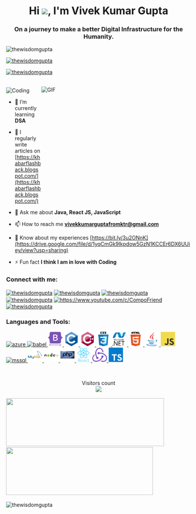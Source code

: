 <h1 align="center">Hi <img src="https://media.giphy.com/media/hvRJCLFzcasrR4ia7z/giphy.gif" width="25px">, I'm Vivek Kumar Gupta</h1>
<h3 align="center">On a journey to make a better Digital Infrastructure for the Humanity.</h3>

<p align="left"> <img src="https://komarev.com/ghpvc/?username=thewisdomgupta&label=Profile%20views&color=0e75b6&style=flat" alt="thewisdomgupta" /> </p>

<p align="left"> <a href="https://github.com/ryo-ma/github-profile-trophy"><img src="https://github-profile-trophy.vercel.app/?username=thewisdomgupta" alt="thewisdomgupta" /></a> </p>

<p align="left"> <a href="https://twitter.com/thewisdomgupta" target="blank"><img src="https://img.shields.io/twitter/follow/thewisdomgupta?logo=twitter&style=for-the-badge" alt="thewisdomgupta" /></a> </p>

<br>
<img align="center" alt="Coding" width="1400" src="https://blog.hubspot.com/hs-fs/hubfs/Google%20Drive%20Integration/How%20to%20Find%20the%20Perfect%20GIF%2010%20Must-Try%20Websites-3.gif?width=936&height=480&name=How%20to%20Find%20the%20Perfect%20GIF%2010%20Must-Try%20Websites-3.gif">

<img align="right" alt="GIF" src="https://github.com/Gapur/Gapur/blob/master/coding.gif?raw=true" width="408" height="318" />


- 🌱 I’m currently learning **DSA**

- 📝 I regularly write articles on [https://khabarflashback.blogspot.com/](https://khabarflashback.blogspot.com/)

- 💬 Ask me about **Java, React JS, JavaScript**

- 📫 How to reach me **vivekkumarguptafromktr@gmail.com**

- 📄 Know about my experiences [https://bit.ly/3u2ONnK](https://drive.google.com/file/d/1yqCmGk9Ikpdow5GzN1KCCEr6DX6UUiey/view?usp=sharing)

- ⚡ Fun fact **I think I am in love with Coding**

<h3 align="left">Connect with me:</h3>
<p align="left">
<a href="https://twitter.com/thewisdomgupta" target="blank"><img align="center" src="https://raw.githubusercontent.com/rahuldkjain/github-profile-readme-generator/master/src/images/icons/Social/twitter.svg" alt="thewisdomgupta" height="30" width="40" /></a>
<a href="https://linkedin.com/in/thewisdomgupta" target="blank"><img align="center" src="https://raw.githubusercontent.com/rahuldkjain/github-profile-readme-generator/master/src/images/icons/Social/linked-in-alt.svg" alt="thewisdomgupta" height="30" width="40" /></a>
<a href="https://fb.com/thewisdomgupta" target="blank"><img align="center" src="https://raw.githubusercontent.com/rahuldkjain/github-profile-readme-generator/master/src/images/icons/Social/facebook.svg" alt="thewisdomgupta" height="30" width="40" /></a>
<a href="https://instagram.com/thewisdomgupta" target="blank"><img align="center" src="https://raw.githubusercontent.com/rahuldkjain/github-profile-readme-generator/master/src/images/icons/Social/instagram.svg" alt="thewisdomgupta" height="30" width="40" /></a>
<a href="https://www.youtube.com/c/compo friend" target="blank"><img align="center" src="https://raw.githubusercontent.com/rahuldkjain/github-profile-readme-generator/master/src/images/icons/Social/youtube.svg" alt="https://www.youtube.com/c/CompoFriend" height="30" width="40" /></a>
<a href="https://codeforces.com/profile/thewisdomgupta" target="blank"><img align="center" src="https://raw.githubusercontent.com/rahuldkjain/github-profile-readme-generator/master/src/images/icons/Social/codeforces.svg" alt="thewisdomgupta" height="30" width="40" /></a>
</p>

<h3 align="left">Languages and Tools:</h3>
<p align="left"> <a href="https://azure.microsoft.com/en-in/" target="_blank" rel="noreferrer"> <img src="https://www.vectorlogo.zone/logos/microsoft_azure/microsoft_azure-icon.svg" alt="azure" width="40" height="40"/> </a> <a href="https://babeljs.io/" target="_blank" rel="noreferrer"> <img src="https://www.vectorlogo.zone/logos/babeljs/babeljs-icon.svg" alt="babel" width="40" height="40"/> </a> <a href="https://getbootstrap.com" target="_blank" rel="noreferrer"> <img src="https://raw.githubusercontent.com/devicons/devicon/master/icons/bootstrap/bootstrap-plain-wordmark.svg" alt="bootstrap" width="40" height="40"/> </a> <a href="https://www.cprogramming.com/" target="_blank" rel="noreferrer"> <img src="https://raw.githubusercontent.com/devicons/devicon/master/icons/c/c-original.svg" alt="c" width="40" height="40"/> </a> <a href="https://www.w3schools.com/cpp/" target="_blank" rel="noreferrer"> <img src="https://raw.githubusercontent.com/devicons/devicon/master/icons/cplusplus/cplusplus-original.svg" alt="cplusplus" width="40" height="40"/> </a> <a href="https://www.w3schools.com/css/" target="_blank" rel="noreferrer"> <img src="https://raw.githubusercontent.com/devicons/devicon/master/icons/css3/css3-original-wordmark.svg" alt="css3" width="40" height="40"/> </a> <a href="https://dotnet.microsoft.com/" target="_blank" rel="noreferrer"> <img src="https://raw.githubusercontent.com/devicons/devicon/master/icons/dot-net/dot-net-original-wordmark.svg" alt="dotnet" width="40" height="40"/> </a> <a href="https://www.w3.org/html/" target="_blank" rel="noreferrer"> <img src="https://raw.githubusercontent.com/devicons/devicon/master/icons/html5/html5-original-wordmark.svg" alt="html5" width="40" height="40"/> </a> <a href="https://www.java.com" target="_blank" rel="noreferrer"> <img src="https://raw.githubusercontent.com/devicons/devicon/master/icons/java/java-original.svg" alt="java" width="40" height="40"/> </a> <a href="https://developer.mozilla.org/en-US/docs/Web/JavaScript" target="_blank" rel="noreferrer"> <img src="https://raw.githubusercontent.com/devicons/devicon/master/icons/javascript/javascript-original.svg" alt="javascript" width="40" height="40"/> </a> <a href="https://www.microsoft.com/en-us/sql-server" target="_blank" rel="noreferrer"> <img src="https://www.svgrepo.com/show/303229/microsoft-sql-server-logo.svg" alt="mssql" width="40" height="40"/> </a> <a href="https://www.mysql.com/" target="_blank" rel="noreferrer"> <img src="https://raw.githubusercontent.com/devicons/devicon/master/icons/mysql/mysql-original-wordmark.svg" alt="mysql" width="40" height="40"/> </a> <a href="https://nodejs.org" target="_blank" rel="noreferrer"> <img src="https://raw.githubusercontent.com/devicons/devicon/master/icons/nodejs/nodejs-original-wordmark.svg" alt="nodejs" width="40" height="40"/> </a> <a href="https://www.php.net" target="_blank" rel="noreferrer"> <img src="https://raw.githubusercontent.com/devicons/devicon/master/icons/php/php-original.svg" alt="php" width="40" height="40"/> </a> <a href="https://reactjs.org/" target="_blank" rel="noreferrer"> <img src="https://raw.githubusercontent.com/devicons/devicon/master/icons/react/react-original-wordmark.svg" alt="react" width="40" height="40"/> </a> <a href="https://redux.js.org" target="_blank" rel="noreferrer"> <img src="https://raw.githubusercontent.com/devicons/devicon/master/icons/redux/redux-original.svg" alt="redux" width="40" height="40"/> </a> <a href="https://www.typescriptlang.org/" target="_blank" rel="noreferrer"> <img src="https://raw.githubusercontent.com/devicons/devicon/master/icons/typescript/typescript-original.svg" alt="typescript" width="40" height="40"/> </a> </p>

<!-- <p>&nbsp;<img align="center" src="https://github-readme-stats.vercel.app/api?username=thewisdomgupta&show_icons=true&locale=en" alt="thewisdomgupta" /></p> -->
<br>
<p align="center"> 
  Visitors count<br>
  <img src="https://profile-counter.glitch.me/thewisdomgupta/count.svg" />
</p>

<a href="https://www.adamalston.com/"><img height="130px" width="430px" src="https://github-readme-stats.vercel.app/api?username=thewisdomgupta&hide_title=true&hide_border=true&show_icons=true&include_all_commits=true&count_private=true&line_height=21&text_color=000&icon_color=000&bg_color=0,ea6161,ffc64d,fffc4d,52fa5a&theme=graywhite" /><!-- wi*quL3fcV --><img height="130px" width="400px" src="https://github-readme-stats.vercel.app/api/top-langs/?username=thewisdomgupta&hide=html&hide_title=true&hide_border=true&layout=compact&langs_count=6&exclude_repo=comp426,Redventures-Movie-Quotes&text_color=000&icon_color=fff&bg_color=0,52fa5a,4dfcff,c64dff&theme=graywhite" /></a>
<p><img align="center" src="https://github-readme-streak-stats.herokuapp.com/?user=thewisdomgupta&" alt="thewisdomgupta" /></p>

